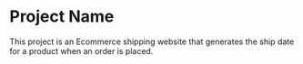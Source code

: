 # Project Name
This project is an Ecommerce shipping website that generates the ship date for a product when an order is placed.



